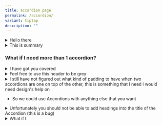 ```yaml
---
title: accordion page
permalink: /accordion/
variant: tiptap
description: ""
---
```

<div data-type="detailGroup" class="isomer-accordion isomer-accordion-white"><details class="isomer-details"><summary>Hello there </summary><div data-type="detailsContent" class="isomer-details-content"><p>And put some text underneath as well.</p></div></details><details class="isomer-details"><summary>This is summary</summary><div data-type="detailsContent" class="isomer-details-content"><p>This is test</p></div></details></div><h3>What if I need more than 1 accordion?</h3><div data-type="detailGroup" class="isomer-accordion isomer-accordion-gray isomer-accordion-white"><details class="isomer-details"><summary>I have got you covered</summary><div data-type="detailsContent" class="isomer-details-content"><p>This one has different styles</p></div></details><details class="isomer-details"><summary>Feel free to use this header to be grey</summary><div data-type="detailsContent" class="isomer-details-content"><p>I will always be your site's secondary colour tho</p></div></details></div><div data-type="detailGroup" class="isomer-accordion-group isomer-accordion isomer-accordion-white"><details class="isomer-details"><summary>I still have not figured out what kind of padding to have when two accordions are one on top of the other, this is something that I need I would need design's help on</summary><div data-type="detailsContent" class="isomer-details-content"><p>I also need to test if this really really really really really really really really really really really really really really really really really really really really really really really really really really really really really really really really really really really really really really really really really really really really really really really really really really really really really really really really really really really really really really really really really really really really long text would cause issues, hoepfully not</p></div></details></div><ul data-tight="true" class="tight"><li><p>So we could use Accordions with anything else that you want</p></li></ul><details class="isomer-details"><summary>Unfortunately you should not be able to add headings into the title of the Accordion (this is a bug)</summary><div data-type="detailsContent" class="isomer-details-content"><p>It goes against out intended format</p><div data-type="detailGroup" class="isomer-accordion-group isomer-accordion isomer-accordion-white"><details class="isomer-details"><summary><strong><em><s><u>I am trying to add styles to this text</u></s></em></strong></summary><div data-type="detailsContent" class="isomer-details-content"><p>I am not sure if that will <a href="https://www.isomer.gov.sg" rel="noopener noreferrer nofollow" target="_blank">work</a></p><div class="isomer-image-wrapper"><img alt="doggo" src="/images/Dir2/Dir2/doggo.png"></div></div></details></div></div></details><div data-type="detailGroup" class="isomer-accordion-group isomer-accordion isomer-accordion-white"><details class="isomer-details"><summary>What if I</summary><div data-type="detailsContent" class="isomer-details-content"><div data-type="detailGroup" class="isomer-accordion-group isomer-accordion isomer-accordion-white"><details class="isomer-details"><summary>Put an accordion within another accordion</summary><div data-type="detailsContent" class="isomer-details-content"><div data-type="detailGroup" class="isomer-accordion-group isomer-accordion isomer-accordion-white"><details class="isomer-details"><summary>This sadly works</summary><div data-type="detailsContent" class="isomer-details-content"><div data-type="detailGroup" class="isomer-accordion-group isomer-accordion isomer-accordion-white"><details class="isomer-details"><summary>But might take a while to fix</summary><div data-type="detailsContent" class="isomer-details-content"><p></p></div></details></div></div></details></div></div></details></div></div></details></div>